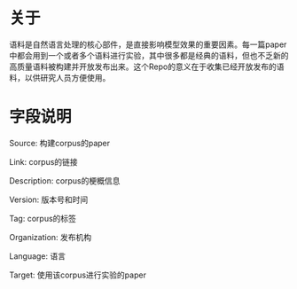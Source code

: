 # 关于

语料是自然语言处理的核心部件，是直接影响模型效果的重要因素。每一篇paper中都会用到一个或者多个语料进行实验，其中很多都是经典的语料，但也不乏新的高质量语料被构建并开放发布出来。这个Repo的意义在于收集已经开放发布的语料，以供研究人员方便使用。

# 字段说明

Source: 构建corpus的paper

Link: corpus的链接

Description: corpus的梗概信息

Version: 版本号和时间

Tag: corpus的标签

Organization: 发布机构

Language: 语言

Target: 使用该corpus进行实验的paper

